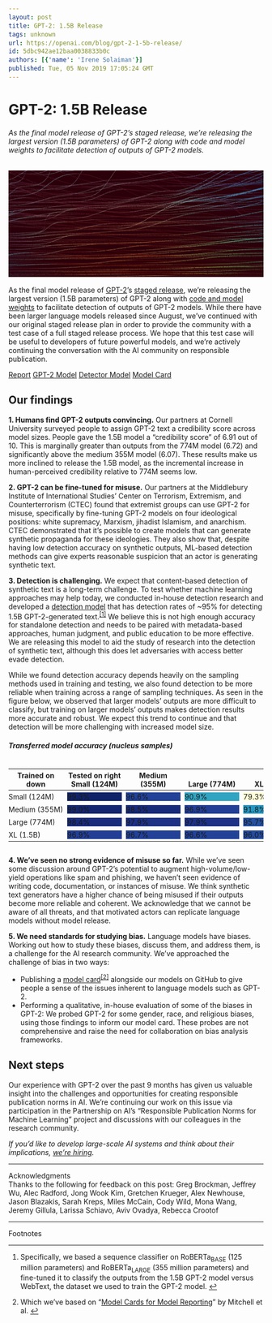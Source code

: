 ```yaml
---
layout: post
title: GPT-2: 1.5B Release
tags: unknown
url: https://openai.com/blog/gpt-2-1-5b-release/
id: 5dbc942ae12baa0038833b0c
authors: [{'name': 'Irene Solaiman'}]
published: Tue, 05 Nov 2019 17:05:24 GMT
---
```


# GPT-2: 1.5B Release
###### As the final model release of GPT-2’s staged release, we’re releasing the largest version (1.5B parameters) of GPT-2 along with code and model weights to facilitate detection of outputs of GPT-2 models.
<!--kg-card-begin: markdown--><div class="medium-copy color-fg-80 mt-n0.5">
<img alt="GPT-2: 1.5B Release" src="images/gpt-update_11-4b.jpg"/><p>As the final model release of <a href="https://openai.com/blog/better-language-models/">GPT-2</a>’s <a href="https://openai.com/blog/gpt-2-6-month-follow-up/">staged release</a>, we’re releasing the largest version (1.5B parameters) of GPT-2 along with <a href="https://github.com/openai/gpt-2-output-dataset">code and model weights</a> to facilitate detection of outputs of GPT-2 models. While there have been larger language models released since August, we’ve continued with our original staged release plan in order to provide the community with a test case of a full staged release process. We hope that this test case will be useful to developers of future powerful models, and we’re actively continuing the conversation with the AI community on responsible publication.</p>
</div>
<section class="btns">
<a class="btn btn-padded icon-papers" href="https://arxiv.org/abs/1908.09203">Report</a>
<a class="btn btn-padded icon-code" href="https://github.com/openai/gpt-2">GPT-2 Model</a>
<a class="btn btn-padded icon-code" href="https://github.com/openai/gpt-2-output-dataset/tree/master/detector">Detector Model</a>
<a class="btn btn-padded icon-paper" href="https://github.com/openai/gpt-2/blob/master/model_card.md">Model Card</a>
</section>
<h2 id="ourfindings">Our findings</h2>
<p><strong>1. Humans find GPT-2 outputs convincing.</strong> Our partners at Cornell University surveyed people to assign GPT-2 text a credibility score across model sizes. People gave the 1.5B model a “credibility score” of 6.91 out of 10. This is marginally greater than outputs from the 774M model (6.72) and significantly above the medium 355M model (6.07). These results make us more inclined to release the 1.5B model, as the incremental increase in human-perceived credibility relative to 774M seems low.</p>
<p><strong>2. GPT-2 can be fine-tuned for misuse.</strong> Our partners at the Middlebury Institute of International Studies’ Center on Terrorism, Extremism, and Counterterrorism (CTEC) found that extremist groups can use GPT-2 for misuse, specifically by fine-tuning GPT-2 models on four ideological positions: white supremacy, Marxism, jihadist Islamism, and anarchism. CTEC demonstrated that it’s possible to create models that can generate synthetic propaganda for these ideologies. They also show that, despite having low detection accuracy on synthetic outputs, ML-based detection methods can give experts reasonable suspicion that an actor is generating synthetic text.</p>
<p><strong>3. Detection is challenging.</strong> We expect that content-based detection of synthetic text is a long-term challenge. To test whether machine learning approaches may help today, we conducted in-house detection research and developed a <a href="https://github.com/openai/gpt-2-output-dataset">detection model</a> that has detection rates of ~95% for detecting 1.5B GPT-2-generated text.<sup class="footnote-ref"><a href="#fn1" id="fnref1">[1]</a></sup> We believe this is not high enough accuracy for standalone detection and needs to be paired with metadata-based approaches, human judgment, and public education to be more effective.  We are releasing this model to aid the study of research into the detection of synthetic text, although this does let adversaries with access better evade detection.</p>
<p>While we found detection accuracy depends heavily on the sampling methods used in training and testing, we also found detection to be more reliable when training across a range of sampling techniques. As seen in the figure below, we observed that larger models’ outputs are more difficult to classify, but training on larger models’ outputs makes detection results more accurate and robust. We expect this trend to continue and that detection will be more challenging with increased model size.</p>
<h5 id="transferredmodelaccuracynucleussamples">Transferred model accuracy (nucleus samples)</h5>
<!-- copied from observable HTML output -->
<div class="mb-1.5" id="chart" style="overflow-x:auto"><style>
#matrix {
  border-collapse: collapse;
}
#matrix tr:not(:last-child) {
  border-bottom: 1px solid rgba(var(--fg), 0.0875);
}
#matrix th,
#matrix td {
  padding-left: 0.25rem;
  padding-right: 0.25rem;
  min-width: 108px;
}
#matrix th:first-child,
#matrix td:first-child {
  padding-left: 0;
}
#matrix th:last-child,
#matrix td:last-child {
  padding-right: 0;
}
#matrix td {
  padding-top: 0.25rem;
  padding-bottom: 0.25rem;
  vertical-align: middle;
}
</style><table class="table-unstyled d-block d-md-table small-copy color-fg-80" id="matrix"><thead><tr><th class="color-fg-50" style="vertical-align:bottom;width:20%">Trained on <span class="icon position-relative" style="top:0.12em">down</span></th><th style="vertical-align:bottom;width:20%"><span class="color-fg-50">Tested on <span class="icon position-relative" style="top:0.12em">right</span></span><br/>Small (124M)</th><th style="vertical-align:bottom;width:20%">Medium (355M)</th><th style="vertical-align:bottom;width:20%">Large (774M)</th><th style="vertical-align:bottom;width:20%">XL (1.5B)</th></tr></thead><thead></thead><tbody><tr><td>Small (124M)</td><td><div class="text-center py-0.125 rounded color-white" style="background-color: rgb(16, 35, 104)">99.3%</div></td><td><div class="text-center py-0.125 rounded color-white" style="background-color: rgb(34, 66, 152)">96.6%</div></td><td><div class="text-center py-0.125 rounded color-white" style="background-color: rgb(49, 164, 193)">90.9%</div></td><td><div class="text-center py-0.125 rounded color-black" style="background-color: rgb(255, 255, 217)">79.3%</div></td></tr><tr><td>Medium (355M)</td><td><div class="text-center py-0.125 rounded color-white" style="background-color: rgb(19, 38, 111)">99.0%</div></td><td><div class="text-center py-0.125 rounded color-white" style="background-color: rgb(24, 43, 121)">98.5%</div></td><td><div class="text-center py-0.125 rounded color-white" style="background-color: rgb(34, 62, 149)">96.9%</div></td><td><div class="text-center py-0.125 rounded color-white" style="background-color: rgb(39, 150, 191)">91.8%</div></td></tr><tr><td>Large (774M)</td><td><div class="text-center py-0.125 rounded color-white" style="background-color: rgb(25, 44, 124)">98.4%</div></td><td><div class="text-center py-0.125 rounded color-white" style="background-color: rgb(29, 49, 133)">97.9%</div></td><td><div class="text-center py-0.125 rounded color-white" style="background-color: rgb(29, 49, 133)">97.9%</div></td><td><div class="text-center py-0.125 rounded color-white" style="background-color: rgb(35, 80, 161)">95.7%</div></td></tr><tr><td>XL (1.5B)</td><td><div class="text-center py-0.125 rounded color-white" style="background-color: rgb(34, 62, 149)">96.9%</div></td><td><div class="text-center py-0.125 rounded color-white" style="background-color: rgb(34, 65, 151)">96.7%</div></td><td><div class="text-center py-0.125 rounded color-white" style="background-color: rgb(34, 66, 152)">96.6%</div></td><td><div class="text-center py-0.125 rounded color-white" style="background-color: rgb(35, 75, 158)">96.0%</div></td></tr></tbody></table></div>
<p><strong>4. We’ve seen no strong evidence of misuse so far.</strong> While we’ve seen some discussion around GPT-2’s potential to augment high-volume/low-yield operations like spam and phishing, we haven’t seen evidence of writing code, documentation, or instances of misuse. We think synthetic text generators have a higher chance of being misused if their outputs become more reliable and coherent. We acknowledge that we cannot be aware of all threats, and that motivated actors can replicate language models without model release.</p>
<p><strong>5. We need standards for studying bias.</strong> Language models have biases. Working out how to study these biases, discuss them, and address them, is a challenge for the AI research community. We’ve approached the challenge of bias in two ways:</p>
<ul>
<li>Publishing a <a href="https://github.com/openai/gpt-2/blob/master/model_card.md">model card</a><sup class="footnote-ref"><a href="#fn2" id="fnref2">[2]</a></sup> alongside our models on GitHub to give people a sense of the issues inherent to language models such as GPT-2.</li>
<li>Performing a qualitative, in-house evaluation of some of the biases in GPT-2: We probed GPT-2 for some gender, race, and religious biases, using those findings to inform our model card. These probes are not comprehensive and raise the need for collaboration on bias analysis frameworks.</li>
</ul>
<h2 id="nextsteps">Next steps</h2>
<p>Our experience with GPT-2 over the past 9 months has given us valuable insight into the challenges and opportunities for creating responsible publication norms in AI. We’re continuing our work on this issue via participation in the Partnership on AI’s “Responsible Publication Norms for Machine Learning” project and discussions with our colleagues in the research community.</p>
<p><em>If you’d like to develop large-scale AI systems and think about their implications, <a href="https://openai.com/jobs/">we’re hiring</a>.</em></p>
<footer class="post-footer js-post-footer">
<!-- footer item -->
<div><hr/><div class="row">
<div class="col">Acknowledgments</div>
<div class="col">Thanks to the following for feedback on this post: Greg Brockman, Jeffrey Wu, Alec Radford, Jong Wook Kim, Gretchen Krueger, Alex Newhouse, Jason Blazakis, Sarah Kreps, Miles McCain, Cody Wild, Mona Wang, Jeremy Gillula, Larissa Schiavo, Aviv Ovadya, Rebecca Crootof</div>
</div></div>
<!-- special footer item for footnotes -->
<div data-order="-1"><hr/><div class="row">
<div class="col">Footnotes</div>
<div class="col"><hr class="footnotes-sep"/>
<section class="footnotes">
<ol class="footnotes-list">
<li class="footnote-item" id="fn1"><p>Specifically, we based a sequence classifier on RoBERTa<sub>BASE</sub> (125 million parameters) and RoBERTa<sub>LARGE</sub> (355 million parameters) and fine-tuned it to classify the outputs from the 1.5B GPT-2 model versus WebText, the dataset we used to train the GPT-2 model. <a class="footnote-backref" href="#fnref1">↩︎</a></p>
</li>
<li class="footnote-item" id="fn2"><p>Which we’ve based on “<a href="https://arxiv.org/abs/1810.03993">Model Cards for Model Reporting</a>” by Mitchell et al. <a class="footnote-backref" href="#fnref2">↩︎</a></p>
</li>
</ol>
</section>
<!--kg-card-end: markdown--></div></div></div></footer>